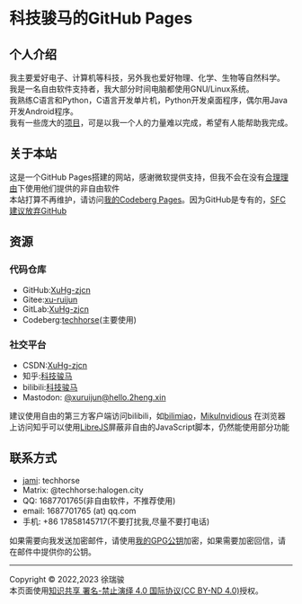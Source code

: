 # 科技骏马的GitHub Pages

## 个人介绍
我主要爱好电子、计算机等科技，另外我也爱好物理、化学、生物等自然科学。  
我是一名自由软件支持者，我大部分时间电脑都使用GNU/Linux系统。  
我熟练C语言和Python，C语言开发单片机，Python开发桌面程序，偶尔用Java开发Android程序。  
我有一些庞大的[项目](projects.md)，可是以我一个人的力量难以完成，希望有人能帮助我完成。  

## 关于本站
这是一个GitHub Pages搭建的网站，感谢微软提供支持，但我不会在没有[合理理由](https://www.gnu.org/philosophy/is-ever-good-use-nonfree-program.html)下使用他们提供的非自由软件  
本站打算不再维护，请访问[我的Codeberg Pages](https://techhorse.codeberg.page)。因为GitHub是专有的，[SFC建议放弃GitHub](https://sfconservancy.org/GiveUpGitHub)

## 资源
### 代码仓库
- GitHub:[XuHg-zjcn](https://github.com/XuHg-zjcn)
- Gitee:[xu-ruijun](https://gitee.com/xu-ruijun)
- GitLab:[XuHg-zjcn](https://gitlab.com/XuHg-zjcn)
- Codeberg:[techhorse](https://codeberg.org/techhorse)(主要使用)
### 社交平台
- CSDN:[XuHg-zjcn](https://blog.csdn.net/qqttd281418216)
- 知乎:[科技骏马](https://www.zhihu.com/people/ke-ji-jun-ma)
- bilibili:[科技骏马](https://space.bilibili.com/549255197)
- Mastodon: [@xuruijun@hello.2heng.xin](https://hk1.fores.top/@xuruijun)

建议使用自由的第三方客户端访问bilibili，如[bilimiao](https://github.com/10miaomiao/bilimiao2)，[MikuInvidious](https://mikuinv.resrv.org/)
在浏览器上访问知乎可以使用[LibreJS](https://www.gnu.org/software/librejs/)屏蔽非自由的JavaScript脚本，仍然能使用部分功能  

## 联系方式
- [jami](https://jami.net): techhorse
- Matrix: @techhorse:halogen.city
- QQ: 1687701765(非自由软件，不推荐使用)
- email: 1687701765 (at) qq.com
- 手机: +86 17858145717(不要打扰我,尽量不要打电话)

如果需要向我发送加密邮件，请使用[我的GPG公钥](mypubkey.gpg)加密，如果需要加密回信，请在邮件中提供你的公钥。

---

Copyright © 2022,2023 徐瑞骏  
本页面使用[知识共享 署名-禁止演绎 4.0 国际协议(CC BY-ND 4.0)](https://creativecommons.org/licenses/by-nd/4.0/)授权。  
